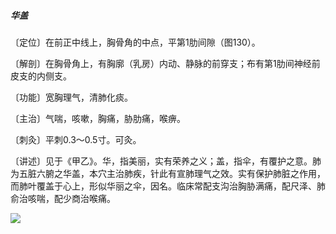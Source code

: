 ##### 华盖

〔定位〕在前正中线上，胸骨角的中点，平第1肋间隙（图130）。

〔解剖〕在胸骨角上，有胸廓（乳房）内动、静脉的前穿支；布有第1肋间神经前皮支的内侧支。

〔功能〕宽胸理气，清肺化痰。

〔主治〕气喘，咳嗽，胸痛，胁肋痛，喉痹。

〔刺灸〕平刺0.3〜0.5寸。可灸。

〔讲述〕见于《甲乙》。华，指美丽，实有荣养之义；盖，指伞，有覆护之意。肺为五脏六腑之华盖，本穴主治肺疾，针此有宣肺理气之效。实有保护肺脏之作用，而肺叶覆盖于心上，形似华丽之伞，因名。临床常配支沟治胸胁满痛，配尺泽、肺俞治咳喘，配少商治喉痛。

![](./img/图130.jpg)
